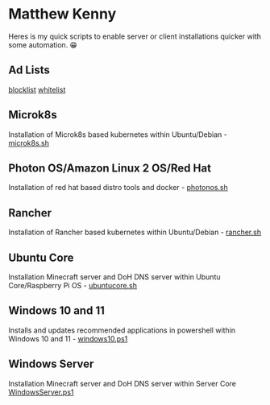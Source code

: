# Matthew Kenny

Heres is my quick scripts to enable server or client installations quicker with some automation. 😁

## Ad Lists
[blocklist](https://raw.githubusercontent.com/matthew-kenny/matthew-kenny/main/blocklist)
[whitelist](https://raw.githubusercontent.com/matthew-kenny/matthew-kenny/main/whitelist)

## Microk8s
Installation of Microk8s based kubernetes within Ubuntu/Debian - [microk8s.sh](https://github.com/matthew-kenny/matthew-kenny/blob/main/microk8s.sh)

## Photon OS/Amazon Linux 2 OS/Red Hat
Installation of red hat based distro tools and docker - [photonos.sh](https://github.com/matthew-kenny/matthew-kenny/blob/main/photonos.sh)

## Rancher
Installation of Rancher based kubernetes within Ubuntu/Debian - [rancher.sh](https://github.com/matthew-kenny/matthew-kenny/blob/main/rancher.sh)

## Ubuntu Core
Installation Minecraft server and DoH DNS server within Ubuntu Core/Raspberry Pi OS - [ubuntucore.sh](https://github.com/matthew-kenny/matthew-kenny/blob/main/ubuntucore.sh)

## Windows 10 and 11
Installs and updates recommended applications in powershell within Windows 10 and 11 - [windows10.ps1](https://github.com/matthew-kenny/matthew-kenny/blob/main/windows10.ps1)

## Windows Server
Installation Minecraft server and DoH DNS server within Server Core [WindowsServer.ps1](https://github.com/matthew-kenny/matthew-kenny/blob/main/WindowsServer.ps1)